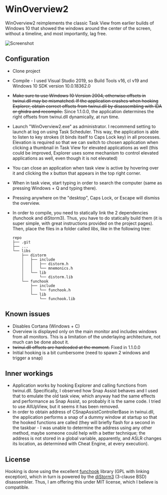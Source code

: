 # WinOverview2

WinOverview2 reimplements the classic Task View from earlier builds of Windows 10 that showed the windows around the center of the screen, without a timeline, and most importantly, lag free.

![Screenshot](/docs/screenshot.png?raw=true "Screenshot")

## Configuration

* Clone project

* Compile - I used Visual Studio 2019, so Build Tools v16, cl v19 and Windows 10 SDK version 10.0.18362.0

* ~~Make sure to use Windows 10 Version 2004, otherwise offsets in twinui.dll may be mismatched. If the application crashes when hooking Explorer, obtain correct offsets from twinui.dll by disassembling with IDA or ghidra and recompile.~~ Since 1.1.0.0, the application determines the right offsets from twinui.dll dynamically, at run time.

* Launch "WinOverview2.exe" as administrator. I recommend setting to launch at log on using Task Scheduler. This way, the application is able to listen to key strokes (it binds itself to Caps Lock key) in all processes. Elevation is required so that we can switch to chosen application when clicking a thumbnail in Task View for elevated applications as well (this could be improved, Explorer uses some mechanism to control elevated applications as well, even though it is not elevated)

* You can close an application when task view is active by hovering over it and clicking the x button that appears in the top right corner.

* When in task view, start typing in order to search the computer (same as pressing Windows + Q and typing there).

* Pressing anywhere on the "desktop", Caps Lock, or Escape will dismiss the overview.

* In order to compile, you need to statically link the 2 dependencies (funchook and diStorm3). Thus, you have to do statically build them (it is super simple, with great instructions provided on the project pages). Then, place the files in a folder called *libs*, like in the following tree:

  ```
  repo
  ├── .git
  ├── ...
  └── libs
      ├── distorm
      │   ├── include
      │   │   ├── distorm.h
      │   │   └── mnemonics.h
      │   └── lib
      │       └── distorm.lib
      └── funchook
          ├── include
          │   └── funchook.h
          └── lib
              └── funchook.lib
  ```


## Known issues

* Disables Cortana (Windows + C)
* Overview is displayed only on the main monitor and includes windows from all monitors. This is a limitation of the underlaying architecture, not much can be done about it.
* ~~twinui.dll offsets are hardcoded at the moment.~~ Fixed in 1.1.0.0
* Initial hooking is a bit cumbersome (need to spawn 2 windows and trigger a snap)

## Inner workings

* Application works by hooking Explorer and calling functions from twinui.dll. Specifically, I observed how Snap Assist behaves and I used that to emulate the old task view, which anyway had the same effects and performance as Snap Assist, so probably it is the same code. I tried to use AllUpView, but it seems it has been removed.
* In order to obtain address of CSnapAssistControllerBase in twinui.dll, the application performs a snap of a dummy window at startup so that the hooked functions are called (they will briefly flash for a second in the taskbar - I was unable to determine the address using any other method, maybe someone could help with a better technique; the address is not stored in a global variable, apparently, and ASLR changes its location, as determined with Cheat Engine, at every execution).

## License

Hooking is done using the excellent [funchook](https://github.com/kubo/funchook) library (GPL with linking exception), which in turn is powered by the [diStorm3](https://github.com/gdabah/distorm/) (3-clause BSD) disassembler. Thus, I am offering this under MIT license, which I believe is compatible.
